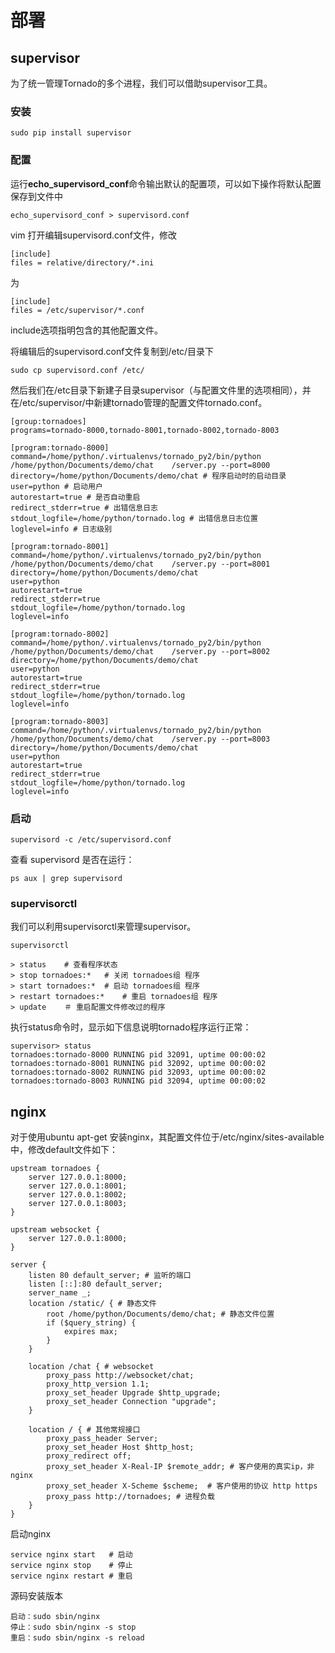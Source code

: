 # 部署

## supervisor

为了统一管理Tornado的多个进程，我们可以借助supervisor工具。

### 安装

```
sudo pip install supervisor

```

### 配置

运行**echo_supervisord_conf**命令输出默认的配置项，可以如下操作将默认配置保存到文件中

```
echo_supervisord_conf > supervisord.conf

```

vim 打开编辑supervisord.conf文件，修改

```
[include]
files = relative/directory/*.ini

```

为

```
[include]
files = /etc/supervisor/*.conf

```

include选项指明包含的其他配置文件。

将编辑后的supervisord.conf文件复制到/etc/目录下

```
sudo cp supervisord.conf /etc/

```

然后我们在/etc目录下新建子目录supervisor（与配置文件里的选项相同），并在/etc/supervisor/中新建tornado管理的配置文件tornado.conf。

```
[group:tornadoes]
programs=tornado-8000,tornado-8001,tornado-8002,tornado-8003

[program:tornado-8000]
command=/home/python/.virtualenvs/tornado_py2/bin/python /home/python/Documents/demo/chat    /server.py --port=8000
directory=/home/python/Documents/demo/chat # 程序启动时的启动目录
user=python # 启动用户
autorestart=true # 是否自动重启
redirect_stderr=true # 出错信息日志
stdout_logfile=/home/python/tornado.log # 出错信息日志位置
loglevel=info # 日志级别

[program:tornado-8001]
command=/home/python/.virtualenvs/tornado_py2/bin/python /home/python/Documents/demo/chat    /server.py --port=8001
directory=/home/python/Documents/demo/chat
user=python
autorestart=true
redirect_stderr=true
stdout_logfile=/home/python/tornado.log
loglevel=info

[program:tornado-8002]
command=/home/python/.virtualenvs/tornado_py2/bin/python /home/python/Documents/demo/chat    /server.py --port=8002
directory=/home/python/Documents/demo/chat
user=python
autorestart=true
redirect_stderr=true
stdout_logfile=/home/python/tornado.log
loglevel=info

[program:tornado-8003]
command=/home/python/.virtualenvs/tornado_py2/bin/python /home/python/Documents/demo/chat    /server.py --port=8003
directory=/home/python/Documents/demo/chat
user=python
autorestart=true
redirect_stderr=true
stdout_logfile=/home/python/tornado.log
loglevel=info

```

### 启动

```
supervisord -c /etc/supervisord.conf
```

查看 supervisord 是否在运行：

```
ps aux | grep supervisord
```

### supervisorctl

我们可以利用supervisorctl来管理supervisor。

```
supervisorctl

> status    # 查看程序状态
> stop tornadoes:*   # 关闭 tornadoes组 程序
> start tornadoes:*  # 启动 tornadoes组 程序
> restart tornadoes:*    # 重启 tornadoes组 程序
> update    ＃ 重启配置文件修改过的程序

```

执行status命令时，显示如下信息说明tornado程序运行正常：

```
supervisor> status
tornadoes:tornado-8000 RUNNING pid 32091, uptime 00:00:02
tornadoes:tornado-8001 RUNNING pid 32092, uptime 00:00:02
tornadoes:tornado-8002 RUNNING pid 32093, uptime 00:00:02
tornadoes:tornado-8003 RUNNING pid 32094, uptime 00:00:02
```

## nginx

对于使用ubuntu apt-get 安装nginx，其配置文件位于/etc/nginx/sites-available中，修改default文件如下：

```
upstream tornadoes {
    server 127.0.0.1:8000;
    server 127.0.0.1:8001;
    server 127.0.0.1:8002;
    server 127.0.0.1:8003;
}

upstream websocket {
    server 127.0.0.1:8000;
}

server {
    listen 80 default_server; # 监听的端口
    listen [::]:80 default_server;
    server_name _;
    location /static/ { # 静态文件
        root /home/python/Documents/demo/chat; # 静态文件位置
        if ($query_string) {
            expires max; 
        }
    }

    location /chat { # websocket
        proxy_pass http://websocket/chat;
        proxy_http_version 1.1;
        proxy_set_header Upgrade $http_upgrade;
        proxy_set_header Connection "upgrade";
    }

    location / { # 其他常规接口
        proxy_pass_header Server;
        proxy_set_header Host $http_host;
        proxy_redirect off;
        proxy_set_header X-Real-IP $remote_addr; # 客户使用的真实ip，非nginx
        proxy_set_header X-Scheme $scheme;  # 客户使用的协议 http https
        proxy_pass http://tornadoes; # 进程负载
    }
}
```

启动nginx

```
service nginx start   # 启动
service nginx stop    # 停止
service nginx restart # 重启
```

源码安装版本

```
启动：sudo sbin/nginx
停止：sudo sbin/nginx -s stop
重启：sudo sbin/nginx -s reload
```